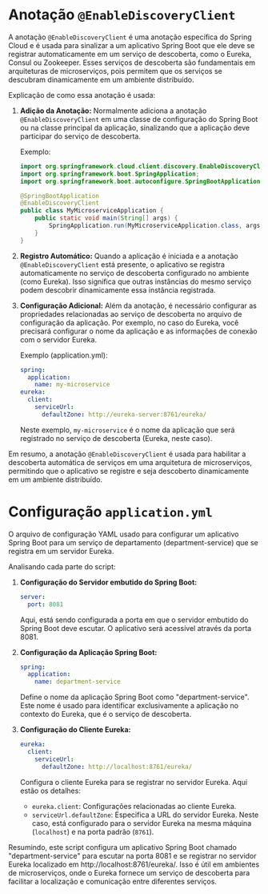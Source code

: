 # Anotação `@EnableDiscoveryClient`

A anotação `@EnableDiscoveryClient` é uma anotação específica do Spring Cloud e é usada para sinalizar a um aplicativo Spring Boot que ele deve se registrar automaticamente em um serviço de descoberta, como o Eureka, Consul ou Zookeeper. Esses serviços de descoberta são fundamentais em arquiteturas de microserviços, pois permitem que os serviços se descubram dinamicamente em um ambiente distribuído.

Explicação de como essa anotação é usada:

1. **Adição da Anotação:**
   Normalmente adiciona a anotação `@EnableDiscoveryClient` em uma classe de configuração do Spring Boot ou na classe principal da aplicação, sinalizando que a aplicação deve participar do serviço de descoberta.

   Exemplo:

   ```java
   import org.springframework.cloud.client.discovery.EnableDiscoveryClient;
   import org.springframework.boot.SpringApplication;
   import org.springframework.boot.autoconfigure.SpringBootApplication;

   @SpringBootApplication
   @EnableDiscoveryClient
   public class MyMicroserviceApplication {
       public static void main(String[] args) {
           SpringApplication.run(MyMicroserviceApplication.class, args);
       }
   }
   ```

2. **Registro Automático:**
   Quando a aplicação é iniciada e a anotação `@EnableDiscoveryClient` está presente, o aplicativo se registra automaticamente no serviço de descoberta configurado no ambiente (como Eureka). Isso significa que outras instâncias do mesmo serviço podem descobrir dinamicamente essa instância registrada.

3. **Configuração Adicional:**
   Além da anotação, é necessário configurar as propriedades relacionadas ao serviço de descoberta no arquivo de configuração da aplicação. Por exemplo, no caso do Eureka, você precisará configurar o nome da aplicação e as informações de conexão com o servidor Eureka.

   Exemplo (application.yml):

   ```yaml
   spring:
     application:
       name: my-microservice
   eureka:
     client:
       serviceUrl:
         defaultZone: http://eureka-server:8761/eureka/
   ```

   Neste exemplo, `my-microservice` é o nome da aplicação que será registrado no serviço de descoberta (Eureka, neste caso).

Em resumo, a anotação `@EnableDiscoveryClient` é usada para habilitar a descoberta automática de serviços em uma arquitetura de microserviços, permitindo que o aplicativo se registre e seja descoberto dinamicamente em um ambiente distribuído.

# Configuração `application.yml`

O arquivo de configuração YAML usado para configurar um aplicativo Spring Boot para um serviço de departamento (department-service) que se registra em um servidor Eureka. 

Analisando cada parte do script:

1. **Configuração do Servidor embutido do Spring Boot:**
   ```yaml
   server:
     port: 8081
   ```
   Aqui, está sendo configurada a porta em que o servidor embutido do Spring Boot deve escutar. O aplicativo será acessível através da porta 8081.

2. **Configuração da Aplicação Spring Boot:**
   ```yaml
   spring:
     application:
       name: department-service
   ```
   Define o nome da aplicação Spring Boot como "department-service". Este nome é usado para identificar exclusivamente a aplicação no contexto do Eureka, que é o serviço de descoberta.

3. **Configuração do Cliente Eureka:**
   ```yaml
   eureka:
     client:
       serviceUrl:
         defaultZone: http://localhost:8761/eureka/
   ```
   Configura o cliente Eureka para se registrar no servidor Eureka. Aqui estão os detalhes:
   - `eureka.client`: Configurações relacionadas ao cliente Eureka.
   - `serviceUrl.defaultZone`: Especifica a URL do servidor Eureka. Neste caso, está configurado para o servidor Eureka na mesma máquina (`localhost`) e na porta padrão (`8761`).

Resumindo, este script configura um aplicativo Spring Boot chamado "department-service" para escutar na porta 8081 e se registrar no servidor Eureka localizado em http://localhost:8761/eureka/. Isso é útil em ambientes de microserviços, onde o Eureka fornece um serviço de descoberta para facilitar a localização e comunicação entre diferentes serviços.